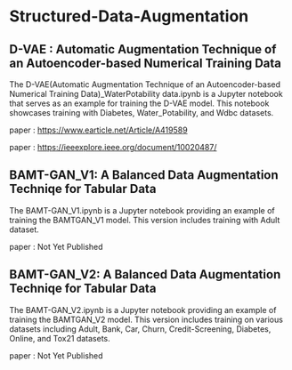 # Structured-Data-Augmentation

## D-VAE : Automatic Augmentation Technique of an Autoencoder-based Numerical Training Data

The D-VAE(Automatic Augmentation Technique of an Autoencoder-based Numerical Training Data)_WaterPotability data.ipynb is a Jupyter notebook that serves as an example for training the D-VAE model. This notebook showcases training with Diabetes, Water_Potability, and Wdbc datasets.


paper : https://www.earticle.net/Article/A419589


paper : https://ieeexplore.ieee.org/document/10020487/



## BAMT-GAN_V1:  A Balanced Data Augmentation Techniqe for Tabular Data

The BAMT-GAN_V1.ipynb is a Jupyter notebook providing an example of training the BAMTGAN_V1 model. This version includes training with Adult dataset.

paper : Not Yet Published



## BAMT-GAN_V2:  A Balanced Data Augmentation Techniqe for Tabular Data


The BAMT-GAN_V2.ipynb is a Jupyter notebook providing an example of training the BAMTGAN_V2 model. This version includes training on various datasets including Adult, Bank, Car, Churn, Credit-Screening, Diabetes, Online, and Tox21 datasets.


paper : Not Yet Published
